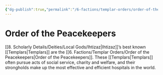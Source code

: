 ```yaml
---
{"dg-publish":true,"permalink":"/6-factions/templar-orders/order-of-the-peacekeepers/","noteIcon":""}
---
```


# Order of the Peacekeepers

[[8. Scholarly Details/Deities/Local Gods/Ihtizaz\|Ihtizaz]]’s best known [[Templars\|Templars]] are the [[6. Factions/Templar Orders/Order of the Peacekeepers\|Order of the Peacekeepers]]. These [[Templars\|Templars]] often pursue acts of social service, charity and welfare, and their strongholds make up the most effective and efficient hospitals in the world.